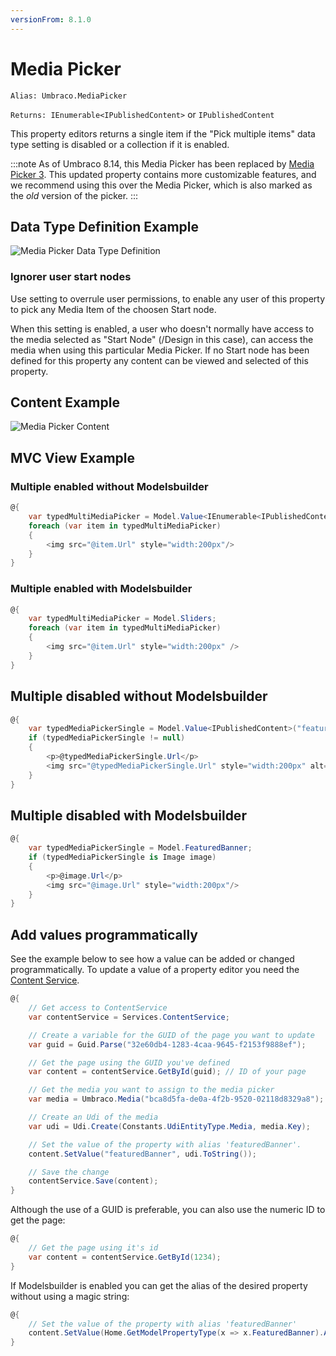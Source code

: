```yaml
---
versionFrom: 8.1.0
---
```


# Media Picker

`Alias: Umbraco.MediaPicker`

`Returns: IEnumerable<IPublishedContent>` or `IPublishedContent`

This property editors returns a single item if the "Pick multiple items" data type setting is disabled or a collection if it is enabled.

:::note 
As of Umbraco 8.14, this Media Picker has been replaced by [Media Picker 3](Media-Picker-3). This updated property contains more customizable features, and we recommend using this over the Media Picker, which is also marked as the *old* version of the picker.
:::

## Data Type Definition Example

![Media Picker Data Type Definition](images/Media-Picker-DataType-8_1.png)

### Ignorer user start nodes

Use setting to overrule user permissions, to enable any user of this property to pick any Media Item of the choosen Start node.

When this setting is enabled, a user who doesn't normally have access to the media selected as "Start Node" (/Design in this case), can access the media when using this particular Media Picker. If no Start node has been defined for this property any content can be viewed and selected of this property.

## Content Example

![Media Picker Content](images/Media-Picker-Content-v8.png)

## MVC View Example

### Multiple enabled without Modelsbuilder

```csharp
@{
    var typedMultiMediaPicker = Model.Value<IEnumerable<IPublishedContent>>("sliders");
    foreach (var item in typedMultiMediaPicker)
    {
        <img src="@item.Url" style="width:200px"/>
    }
}
```

### Multiple enabled with Modelsbuilder

```csharp
@{
    var typedMultiMediaPicker = Model.Sliders;
    foreach (var item in typedMultiMediaPicker)
    {
        <img src="@item.Url" style="width:200px" />
    }
}
```

## Multiple disabled without Modelsbuilder

```csharp
@{
    var typedMediaPickerSingle = Model.Value<IPublishedContent>("featuredBanner");
    if (typedMediaPickerSingle != null)
    {
        <p>@typedMediaPickerSingle.Url</p>
        <img src="@typedMediaPickerSingle.Url" style="width:200px" alt="@typedMediaPickerSingle.Value("alt")" />
    }
}
```

## Multiple disabled with Modelsbuilder

```csharp
@{
    var typedMediaPickerSingle = Model.FeaturedBanner;
    if (typedMediaPickerSingle is Image image)
    {
        <p>@image.Url</p>
        <img src="@image.Url" style="width:200px"/>
    }
}
```

## Add values programmatically

See the example below to see how a value can be added or changed programmatically. To update a value of a property editor you need the [Content Service](../../../../../Reference/Management/Services/ContentService/index.md).

```csharp
@{
    // Get access to ContentService
    var contentService = Services.ContentService;

    // Create a variable for the GUID of the page you want to update
    var guid = Guid.Parse("32e60db4-1283-4caa-9645-f2153f9888ef");

    // Get the page using the GUID you've defined
    var content = contentService.GetById(guid); // ID of your page

    // Get the media you want to assign to the media picker 
    var media = Umbraco.Media("bca8d5fa-de0a-4f2b-9520-02118d8329a8");

    // Create an Udi of the media
    var udi = Udi.Create(Constants.UdiEntityType.Media, media.Key);

    // Set the value of the property with alias 'featuredBanner'. 
    content.SetValue("featuredBanner", udi.ToString());

    // Save the change
    contentService.Save(content);
}
```

Although the use of a GUID is preferable, you can also use the numeric ID to get the page:

```csharp
@{
    // Get the page using it's id
    var content = contentService.GetById(1234); 
}
```

If Modelsbuilder is enabled you can get the alias of the desired property without using a magic string:

```csharp
@{
    // Set the value of the property with alias 'featuredBanner'
    content.SetValue(Home.GetModelPropertyType(x => x.FeaturedBanner).Alias, true);
}
```
